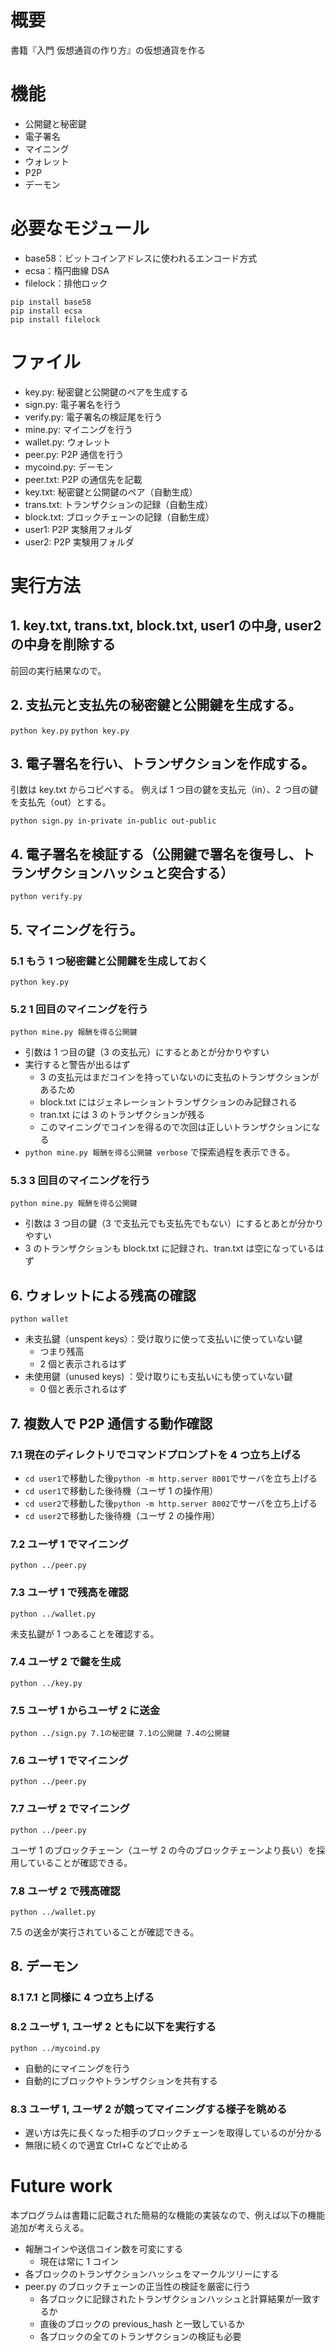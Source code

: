 # 概要

書籍『入門 仮想通貨の作り方』の仮想通貨を作る

# 機能

- 公開鍵と秘密鍵
- 電子署名
- マイニング
- ウォレット
- P2P
- デーモン

# 必要なモジュール

- base58：ビットコインアドレスに使われるエンコード方式
- ecsa：楕円曲線 DSA
- filelock：排他ロック

```
pip install base58
pip install ecsa
pip install filelock
```

# ファイル

- key.py: 秘密鍵と公開鍵のペアを生成する
- sign.py: 電子署名を行う
- verify.py: 電子署名の検証尾を行う
- mine.py: マイニングを行う
- wallet.py: ウォレット
- peer.py: P2P 通信を行う
- mycoind.py: デーモン
- peer.txt: P2P の通信先を記載
- key.txt: 秘密鍵と公開鍵のペア（自動生成）
- trans.txt: トランザクションの記録（自動生成）
- block.txt: ブロックチェーンの記録（自動生成）
- user1: P2P 実験用フォルダ
- user2: P2P 実験用フォルダ

# 実行方法

## 1. key.txt, trans.txt, block.txt, user1 の中身, user2 の中身を削除する

前回の実行結果なので。

## 2. 支払元と支払先の秘密鍵と公開鍵を生成する。

`python key.py`
`python key.py`

## 3. 電子署名を行い、トランザクションを作成する。

引数は key.txt からコピペする。
例えば 1 つ目の鍵を支払元（in）、2 つ目の鍵を支払先（out）とする。

`python sign.py in-private in-public out-public`

## 4. 電子署名を検証する（公開鍵で署名を復号し、トランザクションハッシュと突合する）

`python verify.py`

## 5. マイニングを行う。

### 5.1 もう 1 つ秘密鍵と公開鍵を生成しておく

`python key.py`

### 5.2 1 回目のマイニングを行う

`python mine.py 報酬を得る公開鍵`

- 引数は 1 つ目の鍵（3 の支払元）にするとあとが分かりやすい
- 実行すると警告が出るはず
  - 3 の支払元はまだコインを持っていないのに支払のトランザクションがあるため
  - block.txt にはジェネレーショントランザクションのみ記録される
  - tran.txt には 3 のトランザクションが残る
  - このマイニングでコインを得るので次回は正しいトランザクションになる
- `python mine.py 報酬を得る公開鍵 verbose` で探索過程を表示できる。

### 5.3 3 回目のマイニングを行う

`python mine.py 報酬を得る公開鍵`

- 引数は 3 つ目の鍵（3 で支払元でも支払先でもない）にするとあとが分かりやすい
- 3 のトランザクションも block.txt に記録され、tran.txt は空になっているはず

## 6. ウォレットによる残高の確認

`python wallet`

- 未支払鍵（unspent keys）：受け取りに使って支払いに使っていない鍵
  - つまり残高
  - 2 個と表示されるはず
- 未使用鍵（unused keys) ：受け取りにも支払いにも使っていない鍵
  - 0 個と表示されるはず

## 7. 複数人で P2P 通信する動作確認

### 7.1 現在のディレクトリでコマンドプロンプトを 4 つ立ち上げる

- `cd user1`で移動した後`python -m http.server 8001`でサーバを立ち上げる
- `cd user1`で移動した後待機（ユーザ 1 の操作用）
- `cd user2`で移動した後`python -m http.server 8002`でサーバを立ち上げる
- `cd user2`で移動した後待機（ユーザ 2 の操作用）

### 7.2 ユーザ 1 でマイニング

`python ../peer.py`

### 7.3 ユーザ 1 で残高を確認

`python ../wallet.py`

未支払鍵が 1 つあることを確認する。

### 7.4 ユーザ 2 で鍵を生成

`python ../key.py`

### 7.5 ユーザ 1 からユーザ 2 に送金

`python ../sign.py 7.1の秘密鍵 7.1の公開鍵 7.4の公開鍵`

### 7.6 ユーザ 1 でマイニング

`python ../peer.py`

### 7.7 ユーザ 2 でマイニング

`python ../peer.py`

ユーザ 1 のブロックチェーン（ユーザ 2 の今のブロックチェーンより長い）を採用していることが確認できる。

### 7.8 ユーザ 2 で残高確認

`python ../wallet.py`

7.5 の送金が実行されていることが確認できる。

## 8. デーモン

### 8.1 7.1 と同様に 4 つ立ち上げる

### 8.2 ユーザ 1, ユーザ 2 ともに以下を実行する

`python ../mycoind.py`

- 自動的にマイニングを行う
- 自動的にブロックやトランザクションを共有する

### 8.3 ユーザ 1, ユーザ 2 が競ってマイニングする様子を眺める

- 遅い方は先に長くなった相手のブロックチェーンを取得しているのが分かる
- 無限に続くので適宜 Ctrl+C などで止める

# Future work

本プログラムは書籍に記載された簡易的な機能の実装なので、例えば以下の機能追加が考えらえる。

- 報酬コインや送信コイン数を可変にする
  - 現在は常に 1 コイン
- 各ブロックのトランザクションハッシュをマークルツリーにする
- peer.py のブロックチェーンの正当性の検証を厳密に行う
  - 各ブロックに記録されたトランザクションハッシュと計算結果が一致するか
  - 直後のブロックの previous_hash と一致しているか
  - 各ブロックの全てのトランザクションの検証も必要
